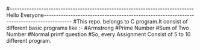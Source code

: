 #----------------------------------------------------------------------------Hello Everyone-----------------------------------------------------------------------------------------
#This repo. belongs to C program.It consist of different basic programs like :- 
#Armstrong
#Prime Number
#Sum of Two Number
#Normal printf question
#So, every Assignment Consist of 5 to 10  different program.

